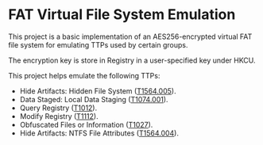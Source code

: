 # FAT Virtual File System Emulation

This project is a basic implementation of an AES256-encrypted virtual FAT file system for emulating TTPs used by certain groups.

The encryption key is store in Registry in a user-specified key under HKCU.

This project helps emulate the following TTPs:
* Hide Artifacts: Hidden File System ([T1564.005](https://attack.mitre.org/techniques/T1564/005/)).
* Data Staged: Local Data Staging ([T1074.001](https://attack.mitre.org/techniques/T1074/001/)).
* Query Registry ([T1012](https://attack.mitre.org/techniques/T1012/)).
* Modify Registry ([T1112](https://attack.mitre.org/techniques/T1112/)).
* Obfuscated Files or Information ([T1027](https://attack.mitre.org/techniques/T1027/)).
* Hide Artifacts: NTFS File Attributes ([T1564.004](https://attack.mitre.org/techniques/T1564/004/)).
